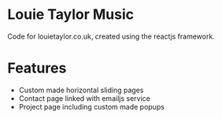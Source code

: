 # Louie Taylor Music
Code for louietaylor.co.uk, created using the reactjs framework.

# Features
- Custom made horizontal sliding pages
- Contact page linked with emailjs service
- Project page including custom made popups